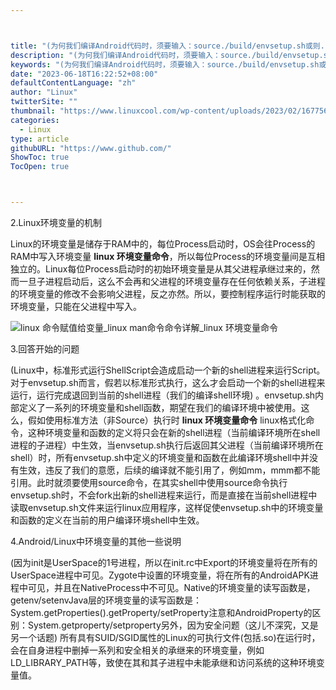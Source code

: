```yaml
---



title: "(为何我们编译Android代码时，须要输入：source./build/envsetup.sh或则../build/envsetup.sh哪？（这儿的source和.的作用是一致的) ，为何不可以直接执行envsetup.sh步伐而须要通过source命令执行哪？"
description: "(为何我们编译Android代码时，须要输入：source./build/envsetup.sh或则../build/envsetup.sh哪？（这儿的source和.的作用是一致的) ，为何不可以直接执行envsetup.sh步伐而须要通过source命令执行哪？"
keywords: "(为何我们编译Android代码时，须要输入：source./build/envsetup.sh或则../build/envsetup.sh哪？（这儿的source和.的作用是一致的) ，为何不可以直接执行envsetup.sh步伐而须要通过source命令执行哪？"
date: "2023-06-18T16:22:52+08:00"
defaultContentLanguage: "zh"
author: "Linux"
twitterSite: ""
thumbnail: "https://www.linuxcool.com/wp-content/uploads/2023/02/1677564380537_2.png"
categories:
  - Linux
type: article
githubURL: "https://www.github.com/"
ShowToc: true
TocOpen: true



---
```


2.Linux环境变量的机制

Linux的环境变量是储存于RAM中的，每位Process启动时，OS会往Process的RAM中写入环境变量 **linux 环境变量命令**，所以每位Process的环境变量间是互相独立的。Linux每位Process启动时的初始环境变量是从其父进程承继过来的，然而一旦子进程启动后，这么不会再和父进程的环境变量存在任何依赖关系，子进程的环境变量的修改不会影响父进程，反之亦然。所以，要控制程序运行时能获取的环境变量，只能在父进程中写入。

![linux 命令赋值给变量_linux man命令命令详解_linux 环境变量命令](https://www.linuxcool.com/wp-content/uploads/2023/02/1677564380537_2.png)

3.回答开始的问题

(Linux中，标准形式运行ShellScript会造成启动一个新的shell进程来运行Script。对于envsetup.sh而言，假若以标准形式执行，这么才会启动一个新的shell进程来运行，运行完成退回到当前的shell进程（我们的编译shell环境) 。envsetup.sh内部定义了一系列的环境变量和shell函数，期望在我们的编译环境中被使用。这么，假如使用标准方法（非Source）执行时 **linux 环境变量命令** linux格式化命令，这种环境变量和函数的定义将只会在新的shell进程（当前编译环境所在shell进程的子进程）中生效，当envsetup.sh执行后返回其父进程（当前编译环境所在shell）时，所有envsetup.sh中定义的环境变量和函数在此编译环境shell中并没有生效，违反了我们的意愿，后续的编译就不能引用了，例如mm，mmm都不能引用。此时就须要使用source命令，在其实shell中使用source命令执行envsetup.sh时，不会fork出新的shell进程来运行，而是直接在当前shell进程中读取envsetup.sh文件来运行linux应用程序，这样促使envsetup.sh中的环境变量和函数的定义在当前的用户编译环境shell中生效。

4.Android/Linux中环境变量的其他一些说明

(因为init是UserSpace的1号进程，所以在init.rc中Export的环境变量将在所有的UserSpace进程中可见。Zygote中设置的环境变量，将在所有的AndroidAPK进程中可见，并且在NativeProcess中不可见。Native的环境变量的读写函数是，getenv/setenvJava层的环境变量的读写函数是：System.getProperties().getProperty/setProperty注意和AndroidProperty的区别：System.getproperty/setproperty另外，因为安全问题（这儿不深究，又是另一个话题) 所有具有SUID/SGID属性的Linux的可执行文件(包括.so)在运行时，会在自身进程中删掉一系列和安全相关的承继来的环境变量，例如LD_LIBRARY_PATH等，致使在其和其子进程中未能承继和访问系统的这种环境变量值。